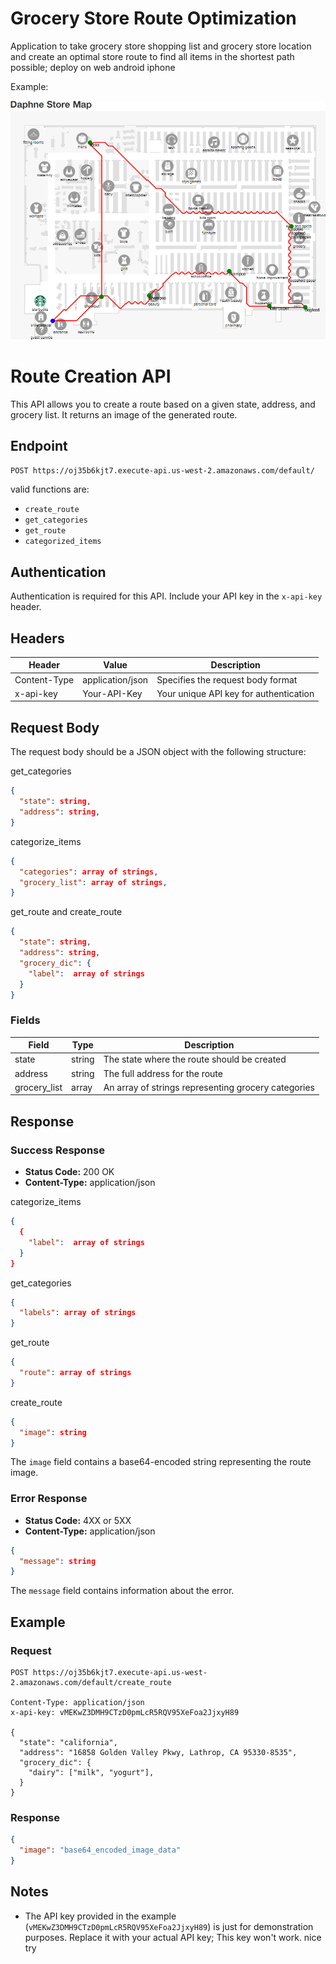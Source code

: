 # Grocery Store Route Optimization

Application to take grocery store shopping list and grocery store location and create an optimal store route to find all items in the shortest path possible; deploy on web android iphone

Example:

![Route Image](route_image.png)

# Route Creation API

This API allows you to create a route based on a given state, address, and grocery list. It returns an image of the generated route.

## Endpoint


`POST https://oj35b6kjt7.execute-api.us-west-2.amazonaws.com/default/`

valid functions are:

- `create_route`
- `get_categories`
- `get_route`
- `categorized_items`


## Authentication

Authentication is required for this API. Include your API key in the `x-api-key` header.

## Headers

| Header          | Value              | Description                             |
|-----------------|--------------------|-----------------------------------------|
| Content-Type    | application/json   | Specifies the request body format       |
| x-api-key       | Your-API-Key       | Your unique API key for authentication  |

## Request Body

The request body should be a JSON object with the following structure:

get_categories
```json
{
  "state": string,
  "address": string,
}
```

categorize_items
```json
{
  "categories": array of strings,
  "grocery_list": array of strings,
}
```

get_route and create_route
```json
{
  "state": string,
  "address": string,
  "grocery_dic": {
    "label":  array of strings
  }
}
```
### Fields

| Field         | Type     | Description                                        |
|---------------|----------|----------------------------------------------------|
| state         | string   | The state where the route should be created        |
| address       | string   | The full address for the route                     |
| grocery_list  | array    | An array of strings representing grocery categories|

## Response

### Success Response

- **Status Code:** 200 OK
- **Content-Type:** application/json

categorize_items
```json
{
  {
    "label":  array of strings
  }
}
```

get_categories
```json
{
  "labels": array of strings
}
```

get_route
```json
{
  "route": array of strings
}
```

create_route
```json
{
  "image": string
}
```

The `image` field contains a base64-encoded string representing the route image.

### Error Response

- **Status Code:** 4XX or 5XX
- **Content-Type:** application/json

```json
{
  "message": string
}
```

The `message` field contains information about the error.

## Example

### Request

```http
POST https://oj35b6kjt7.execute-api.us-west-2.amazonaws.com/default/create_route

Content-Type: application/json
x-api-key: vMEKwZ3DMH9CTzD0pmLcR5RQV95XeFoa2JjxyH89

{
  "state": "california",
  "address": "16858 Golden Valley Pkwy, Lathrop, CA 95330-8535",
  "grocery_dic": {
    "dairy": ["milk", "yogurt"],
  } 
}
```

### Response

```json
{
  "image": "base64_encoded_image_data"
}
```

## Notes

- The API key provided in the example (`vMEKwZ3DMH9CTzD0pmLcR5RQV95XeFoa2JjxyH89`) is just for demonstration purposes. Replace it with your actual API key; This key won't work. nice try
